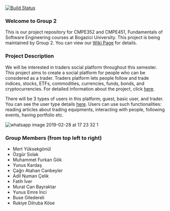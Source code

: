 [![Build Status](https://travis-ci.org/bounswe/bounswe2019group2.svg?branch=master)](https://travis-ci.org/bounswe/bounswe2019group2)

### Welcome to Group 2 
This is our project repository for CMPE352 and CMPE451, Fundamentals of Software Engineering courses at Bogazici University.
This project is being maintained by Group 2. You can view our [Wiki Page](https://github.com/bounswe/bounswe2019group2/wiki) for details.

### Project Description 

We will be interested in traders social platform throughout this semester. This project aims to create a social platform for people who can be considered as a trader. Traders platform lets people follow and trade indices, stocks, ETFs, commodities, currencies, funds, bonds, and cryptocurrencies. For detailed information about the project, click [here](https://github.com/bounswe/bounswe2019group2/blob/master/CMPE352_Spring20182019_TradersPlatform.pdf). 


There will be 3 types of users in this platform; guest, basic user, and trader. You can see the user type details [here](https://github.com/bounswe/bounswe2019group2/wiki/User-Types). Users can use such functionalities: reading articles about trading equipments, interacting with people, following events, having portfolio etc.


![whatsapp image 2019-02-28 at 17 23 32 1](https://user-images.githubusercontent.com/25434779/53701631-b42c3500-3e07-11e9-9eac-639c7ceca92f.jpeg)

### Group Members (from top left to right)
* Mert Yüksekgönül
* Özgür Solak
* Muhammet Furkan Gök
* Yunus Kardaş
* Çağrı Atahan Canbeyler
* Adil Numan Çelik
* Fatih İver
* Murat Can Bayraktar 
* Yunus Emre İnci
* Buse Giledereli
* Rukiye Dilruba Köse
